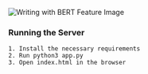 ![Writing with BERT Feature Image](https://github.com/prakhar21/Writing-with-BERT/blob/master/writing_with_bert.png)


### Running the Server
```
1. Install the necessary requirements
2. Run python3 app.py
3. Open index.html in the browser
```
